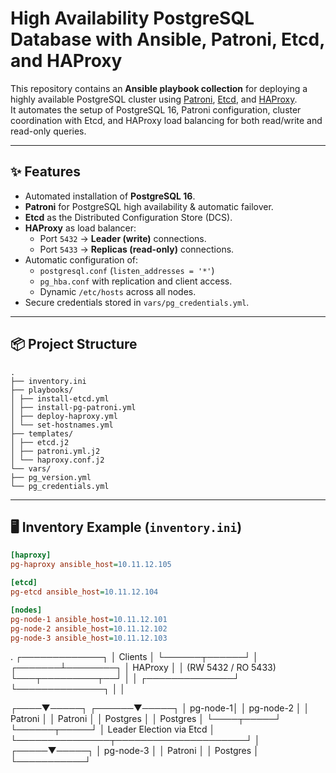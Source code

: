 # High Availability PostgreSQL Database with Ansible, Patroni, Etcd, and HAProxy

This repository contains an **Ansible playbook collection** for deploying a highly available PostgreSQL cluster using [Patroni](https://patroni.readthedocs.io/), [Etcd](https://etcd.io/), and [HAProxy](http://www.haproxy.org/).  
It automates the setup of PostgreSQL 16, Patroni configuration, cluster coordination with Etcd, and HAProxy load balancing for both read/write and read-only queries.

---

## ✨ Features

- Automated installation of **PostgreSQL 16**.
- **Patroni** for PostgreSQL high availability & automatic failover.
- **Etcd** as the Distributed Configuration Store (DCS).
- **HAProxy** as load balancer:
  - Port `5432` → **Leader (write)** connections.
  - Port `5433` → **Replicas (read-only)** connections.
- Automatic configuration of:
  - `postgresql.conf` (`listen_addresses = '*'`)
  - `pg_hba.conf` with replication and client access.
  - Dynamic `/etc/hosts` across all nodes.
- Secure credentials stored in `vars/pg_credentials.yml`.

---

## 📦 Project Structure

```
.
├── inventory.ini
├── playbooks/
│ ├── install-etcd.yml
│ ├── install-pg-patroni.yml
│ ├── deploy-haproxy.yml
│ └── set-hostnames.yml
├── templates/
│ ├── etcd.j2
│ ├── patroni.yml.j2
│ └── haproxy.conf.j2
└── vars/
├── pg_version.yml
└── pg_credentials.yml
```

---

## 🖥️ Inventory Example (`inventory.ini`)

```ini
[haproxy]
pg-haproxy ansible_host=10.11.12.105

[etcd]
pg-etcd ansible_host=10.11.12.104

[nodes]
pg-node-1 ansible_host=10.11.12.101
pg-node-2 ansible_host=10.11.12.102
pg-node-3 ansible_host=10.11.12.103
```

.
┌─────────────┐
│ Clients │
└──────┬──────┘
│
┌───────┴────────┐
│ HAProxy │
│ (RW 5432 / RO 5433)
└───┬─────────┬──┘
│ │
┌──────────────┘ └──────────────┐
│ │

┌────▼─────┐ ┌──────▼─────┐
│ pg-node-1│ │ pg-node-2 │
│ Patroni │ │ Patroni │
│ Postgres │ │ Postgres │
└────┬─────┘ └──────┬─────┘
│ Leader Election via Etcd │
└───────────────┬─────────────────────┘
│
┌─────▼─────┐
│ pg-node-3 │
│ Patroni │
│ Postgres │
└───────────┘
